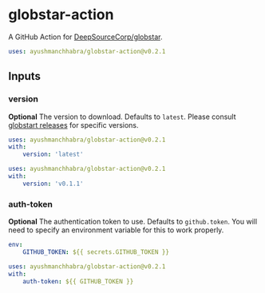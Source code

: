 # globstar-action

A GitHub Action for [DeepSourceCorp/globstar](https://github.com/DeepSourceCorp/globstar/).

```yaml
uses: ayushmanchhabra/globstar-action@v0.2.1
```

## Inputs

### version

**Optional** The version to download. Defaults to `latest`. Please consult [globstart releases](https://github.com/DeepSourceCorp/globstar/releases) for specific versions.

```yaml
uses: ayushmanchhabra/globstar-action@v0.2.1
with:
    version: 'latest'
```

```yaml
uses: ayushmanchhabra/globstar-action@v0.2.1
with:
    version: 'v0.1.1'
```

### auth-token

**Optional** The authentication token to use. Defaults to `github.token`. You will need to specify an environment variable for this to work properly.

```yaml
env:
    GITHUB_TOKEN: ${{ secrets.GITHUB_TOKEN }}

uses: ayushmanchhabra/globstar-action@v0.2.1
with:
    auth-token: ${{ GITHUB_TOKEN }}
```
